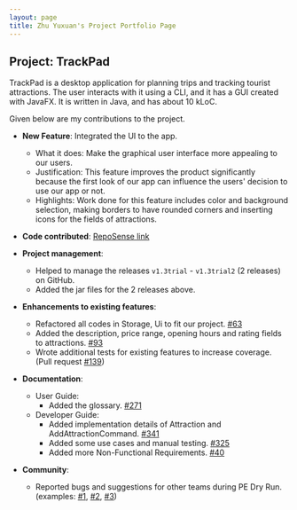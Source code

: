 ```yaml
---
layout: page
title: Zhu Yuxuan's Project Portfolio Page
---
```


## Project: TrackPad

TrackPad is a desktop application for planning trips and tracking tourist attractions. The user interacts with it using a CLI, and it has a GUI created with JavaFX. It is written in Java, and has about 10 kLoC.

Given below are my contributions to the project.

* **New Feature**: Integrated the UI to the app.
  * What it does: Make the graphical user interface more appealing to our users.
  * Justification: This feature improves the product significantly because the first look of our app can influence the users' decision to use our app or not.
  * Highlights: Work done for this feature includes color and background selection, making borders to have rounded corners and inserting icons for the fields of attractions.

* **Code contributed**: [RepoSense link](https://nus-cs2103-ay2021s1.github.io/tp-dashboard/#breakdown=true&search=yuxuanxc&sort=groupTitle&sortWithin=title&since=2020-08-14&timeframe=commit&mergegroup=&groupSelect=groupByRepos&checkedFileTypes=docs~functional-code~test-code~other)

* **Project management**:
  * Helped to manage the releases `v1.3trial` - `v1.3trial2` (2 releases) on GitHub.
  * Added the jar files for the 2 releases above.

* **Enhancements to existing features**:
  * Refactored all codes in Storage, Ui to fit our project. [\#63](https://github.com/AY2021S1-CS2103T-T09-3/tp/pull/63)
  * Added the description, price range, opening hours and rating fields to attractions. [\#93](https://github.com/AY2021S1-CS2103T-T09-3/tp/pull/93)
  * Wrote additional tests for existing features to increase coverage. (Pull request [\#139](https://github.com/AY2021S1-CS2103T-T09-3/tp/pull/139))

* **Documentation**:
  * User Guide:
    * Added the glossary. [\#271](https://github.com/AY2021S1-CS2103T-T09-3/tp/pull/271)
  * Developer Guide:
    * Added implementation details of Attraction and AddAttractionCommand. [\#341](https://github.com/AY2021S1-CS2103T-T09-3/tp/pull/341)
    * Added some use cases and manual testing. [\#325](https://github.com/AY2021S1-CS2103T-T09-3/tp/pull/325)
    * Added more Non-Functional Requirements. [\#40](https://github.com/AY2021S1-CS2103T-T09-3/tp/pull/40)

* **Community**:
  * Reported bugs and suggestions for other teams during PE Dry Run. (examples: [\#1](https://github.com/yuxuanxc/ped/issues/1), [\#2](https://github.com/yuxuanxc/ped/issues/2), [\#3](https://github.com/yuxuanxc/ped/issues/3))
